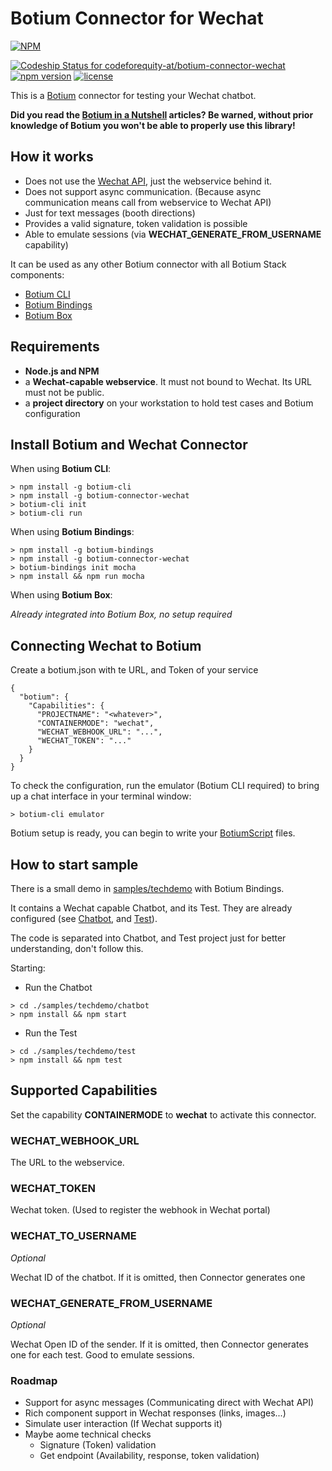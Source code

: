 # Botium Connector for Wechat

[![NPM](https://nodei.co/npm/botium-connector-wechat.png?downloads=true&downloadRank=true&stars=true)](https://nodei.co/npm/botium-connector-wechat/)

[![Codeship Status for codeforequity-at/botium-connector-wechat](https://app.codeship.com/projects/c947b780-0daa-0137-4acf-3a9e8715cbf8/status?branch=master)](https://app.codeship.com/projects/326745)
[![npm version](https://badge.fury.io/js/botium-connector-wechat.svg)](https://badge.fury.io/js/botium-connector-wechat)
[![license](https://img.shields.io/github/license/mashape/apistatus.svg)]()

This is a [Botium](https://github.com/codeforequity-at/botium-core) connector for testing your Wechat chatbot.

__Did you read the [Botium in a Nutshell](https://medium.com/@floriantreml/botium-in-a-nutshell-part-1-overview-f8d0ceaf8fb4) articles? Be warned, without prior knowledge of Botium you won't be able to properly use this library!__

## How it works
* Does not use the [Wechat API](http://admin.wechat.com/wiki/index.php), just the webservice behind it.
* Does not support async communication. (Because async communication means call from webservice to Wechat API)
* Just for text messages (booth directions)
* Provides a valid signature, token validation is possible
* Able to emulate sessions (via __WECHAT_GENERATE_FROM_USERNAME__ capability)

It can be used as any other Botium connector with all Botium Stack components:
* [Botium CLI](https://github.com/codeforequity-at/botium-cli/)
* [Botium Bindings](https://github.com/codeforequity-at/botium-bindings/)
* [Botium Box](https://www.botium.at)

## Requirements
* **Node.js and NPM**
* a **Wechat-capable webservice**. It must not bound to Wechat. Its URL must not be public.
* a **project directory** on your workstation to hold test cases and Botium configuration

## Install Botium and Wechat Connector

When using __Botium CLI__:

```
> npm install -g botium-cli
> npm install -g botium-connector-wechat
> botium-cli init
> botium-cli run
```

When using __Botium Bindings__:

```
> npm install -g botium-bindings
> npm install -g botium-connector-wechat
> botium-bindings init mocha
> npm install && npm run mocha
```

When using __Botium Box__:

_Already integrated into Botium Box, no setup required_

## Connecting Wechat to Botium

Create a botium.json with te URL, and Token of your service

```
{
  "botium": {
    "Capabilities": {
      "PROJECTNAME": "<whatever>",
      "CONTAINERMODE": "wechat",
      "WECHAT_WEBHOOK_URL": "...",
      "WECHAT_TOKEN": "..."
    }
  }
}
```

To check the configuration, run the emulator (Botium CLI required) to bring up a chat interface in your terminal window:

```
> botium-cli emulator
```

Botium setup is ready, you can begin to write your [BotiumScript](https://github.com/codeforequity-at/botium-core/wiki/Botium-Scripting) files.

## How to start sample

There is a small demo in [samples/techdemo](./samples/techdemo) with Botium Bindings. 

It contains a Wechat capable Chatbot, and its Test. They are already configured (see [Chatbot](./samples/techdemo/chatbot/.env), and [Test](./samples/techdemo/test/botium.json)). 

The code is separated into Chatbot, and Test project just for better understanding, don't follow this.

Starting:
* Run the Chatbot
```
> cd ./samples/techdemo/chatbot
> npm install && npm start
```
* Run the Test

```
> cd ./samples/techdemo/test
> npm install && npm test
```

## Supported Capabilities

Set the capability __CONTAINERMODE__ to __wechat__ to activate this connector.

### WECHAT_WEBHOOK_URL
The URL to the webservice.

### WECHAT_TOKEN
Wechat token. (Used to register the webhook in Wechat portal)

### WECHAT_TO_USERNAME
_Optional_

Wechat ID of the chatbot. If it is omitted, then Connector generates one 

### WECHAT_GENERATE_FROM_USERNAME
_Optional_

Wechat Open ID of the sender. If it is omitted, then Connector generates one for each test. Good to emulate sessions. 

### Roadmap
* Support for async messages (Communicating direct with Wechat API)
* Rich component support in Wechat responses (links, images...)
* Simulate user interaction (If Wechat supports it)
* Maybe aome technical checks
  * Signature (Token) validation
  * Get endpoint (Availability, response, token validation)
